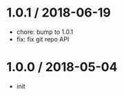 
1.0.1 / 2018-06-19
==================

  * chore: bump to 1.0.1
  * fix: fix git repo API

1.0.0 / 2018-05-04
==================

  * init
